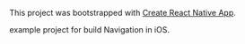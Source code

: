 This project was bootstrapped with [Create React Native App](https://github.com/react-community/create-react-native-app).

example project for build Navigation in iOS.

